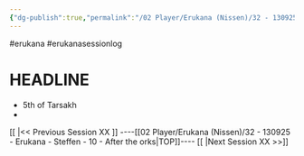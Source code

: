 ```yaml
---
{"dg-publish":true,"permalink":"/02 Player/Erukana (Nissen)/32 - 130925 - Erukana - Steffen - 10 - After the orks/","tags":["erukana","erukanasessionlog","erukana/campaign/steffen"]}
---
```



#erukana #erukanasessionlog 


# HEADLINE

- 5th of Tarsakh
- 









[[ \|<< Previous Session XX ]] ----[[02 Player/Erukana (Nissen)/32 - 130925 - Erukana - Steffen - 10 - After the orks\|TOP]]----  [[ \|Next Session XX  >>]]